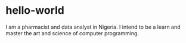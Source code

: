 # hello-world
I am a pharmacist and data analyst in Nigeria. I intend to be a learn and master the art and science of computer programming. 
